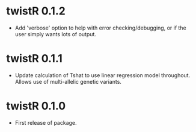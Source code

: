 # twistR 0.1.2

* Add 'verbose' option to help with error checking/debugging, or if the user simply wants lots of output.

# twistR 0.1.1

* Update calculation of Tshat to use linear regression model throughout. Allows use of multi-allelic genetic variants.

# twistR 0.1.0

* First release of package.
